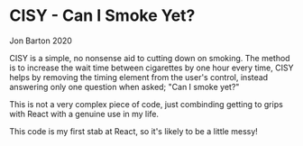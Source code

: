 # CISY - Can I Smoke Yet?
Jon Barton 2020

CISY is a simple, no nonsense aid to cutting down on smoking. The method is to increase the wait time between cigarettes by one hour every time, CISY helps by removing the timing element from the user's control, instead answering only one question when asked; "Can I smoke yet?"

This is not a very complex piece of code, just combinding getting to grips with React with a genuine use in my life.

This code is my first stab at React, so it's likely to be a little messy!